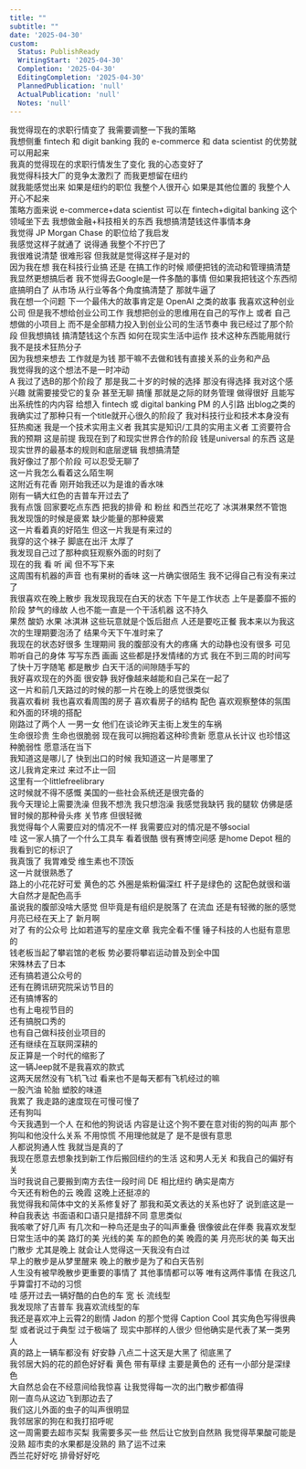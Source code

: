 ```yaml
---
title: ""
subtitle: ""
date: '2025-04-30'
custom:
  Status: PublishReady
  WritingStart: '2025-04-30'
  Completion: '2025-04-30'
  EditingCompletion: '2025-04-30'
  PlannedPublication: 'null'
  ActualPublication: 'null'
  Notes: 'null'
---    
```

我觉得现在的求职行情变了 我需要调整一下我的策略    
我想侧重 fintech 和 digit banking 我的 e-commerce 和 data scientist 的优势就可以用起来    
我真的觉得现在的求职行情发生了变化 我的心态变好了     
我觉得科技大厂的竞争太激烈了 而我更想留在纽约    
就我能感觉出来 如果是纽约的职位 我整个人很开心 如果是其他位置的 我整个人开心不起来    
策略方面来说 e-commerce+data scientist 可以在 fintech+digital banking 这个领域坐下去 我想做金融+科技相关的东西 我想搞清楚钱这件事情本身    
我觉得 JP Morgan Chase 的职位给了我启发    
我感觉这样子就通了 说得通 我整个不拧巴了    
我很难说清楚 很难形容 但我就是觉得这样子是对的    
因为我在想 我在科技行业搞 还是 在搞工作的时候 顺便把钱的流动和管理搞清楚 我显然更想搞后者 我不觉得去Google是一件多酷的事情 但如果我把钱这个东西彻底搞明白了 从市场 从行业等各个角度搞清楚了 那就牛逼了     
我在想一个问题 下一个最伟大的故事肯定是 OpenAI 之类的故事 我喜欢这种创业公司 但是我不想给创业公司工作 我想把创业的思维用在自己的写作上 或者 自己想做的小项目上 而不是全部精力投入到创业公司的生活节奏中 我已经过了那个阶段 但我想搞钱 搞清楚钱这个东西 如何在现实生活中运作 技术这种东西能用就行 我不是技术狂热分子    
因为我想来想去 工作就是为钱 那干嘛不去做和钱有直接关系的业务和产品    
我觉得我的这个想法不是一时冲动    
A 我过了选B的那个阶段了 那是我二十岁的时候的选择 那没有得选择 我对这个感兴趣 就需要接受它的复杂 甚至无聊 搞懂 那就是之际的财务管理 做得很好 且能写出系统性的内内容 给想入 fintech 或 digital banking PM 的人引路 出blog之类的 我确实过了那种只有一个title就开心很久的阶段了 我对科技行业和技术本身没有狂热痴迷 我是一个技术实用主义者 我其实是知识/工具的实用主义者 工资要符合我的预期 这是前提 我现在到了和现实世界合作的阶段 钱是universal 的东西 这是现实世界的最基本的规则和底层逻辑 我想搞清楚    
我好像过了那个阶段 可以忍受无聊了    
这一片我怎么看着这么陌生啊    
这附近有花香 刚开始我还以为是谁的香水味    
刚有一辆大红色的吉普车开过去了    
我有点饿 回家要吃点东西 把我的排骨 和 粉丝 和西兰花吃了 冰淇淋果然不管饱    
我发现饿的时候是疲累 缺少能量的那种疲累    
这一片看着真的好陌生 但这一片我是有来过的    
我穿的这个袜子 脚底在出汗 太厚了    
我发现自己过了那种疯狂观察外面的时刻了    
现在的我 看 听 闻 但不写下来    
这周围有机器的声音 也有果树的香味 这一片确实很陌生 我不记得自己有没有来过了    
我很喜欢在晚上散步 我发现我现在白天的状态 下午是工作状态 上午是萎靡不振的阶段 梦气的缘故 人也不能一直是一个干活机器 这不持久     
果然 酸奶 水果 冰淇淋 这些玩意就是个饭后甜点 人还是要吃正餐 我本来以为我这次的生理期要泡汤了 结果今天下午准时来了     
我现在的状态好很多 生理期间 我的腹部没有大的疼痛 大的动静也没有很多 可见聆听自己的身体 写写东西 画画 这些都是抒发情绪的方式 我在不到三周的时间写了快十万字随笔 都是散步 白天干活的间隙随手写的    
我好喜欢现在的外面 很安静 我好像越来越能和自己呆在一起了    
这一片和前几天路过的时候的那一片在晚上的感觉很类似    
我喜欢看树 我也喜欢看周围的房子 喜欢看房子的结构 配色 喜欢观察整体的氛围 和外面的环境的搭配    
刚路过了两个人 一男一女 他们在谈论昨天主街上发生的车祸    
生命很珍贵 生命也很脆弱 现在我可以拥抱着这种珍贵新 愿意从长计议 也珍惜这种脆弱性 愿意活在当下    
我知道这是哪儿了 快到出口的时候 我知道这一片是哪里了     
这儿我肯定来过 来过不止一回    
这里有一个littlefreelibrary    
这时候就不得不感慨 美国的一些社会系统还是很完备的    
我今天理论上需要洗澡 但我不想洗 我只想泡澡 我感觉我缺钙 我的腿软 仿佛是感冒时候的那种骨头疼 关节疼 但很轻微    
我觉得每个人需要应对的情况不一样 我需要应对的情况是不够social     
哇 这一家人搞了一个什么工具车 看着很酷 很有赛博空间感 是home Depot 租的 我看到它的标识了    
我真饿了 我胃难受 维生素也不顶饭    
这一片就很熟悉了    
路上的小花花好可爱 黄色的芯 外圈是紫粉偏深红 杆子是绿色的 这配色就很和谐 大自然才是配色高手    
虽说我的腹部没啥大感觉 但毕竟是有组织是脱落了 在流血 还是有轻微的胀的感觉    
月亮已经在天上了 新月啊     
对了 有的公众号 比如若道写的星座文章 我完全看不懂 锤子科技的人也挺有意思的  
钱老板当起了攀岩馆的老板 势必要将攀岩运动普及到全中国  
宋殊林去了日本  
还有搞若道公众号的  
还有在腾讯研究院采访节目的  
还有搞博客的  
也有上电视节目的  
还有搞脱口秀的  
也有自己做科技创业项目的  
还有继续在互联网深耕的  
反正算是一个时代的缩影了    
这一辆Jeep就不是我喜欢的款式    
这两天居然没有飞机飞过 看来也不是每天都有飞机经过的嘛    
一股汽油 轮胎 塑胶的味道     
我累了 我走路的速度现在可慢可慢了    
还有狗叫     
今天我遇到一个人 在和他的狗说话 内容是让这个狗不要在意对街的狗的叫声 那个狗叫和他没什么关系 不用惊慌 不用理他就是了 是不是很有意思    
人都说狗通人性 我就当是真的了    
我现在愿意去想象找到新工作后搬回纽约的生活 这和男人无关 和我自己的偏好有关     
当时我说自己要搬到南方去住一段时间 DE 相比纽约 确实是南方    
今天还有粉色的云 晚霞 这晚上还挺凉的    
我觉得我和简体中文的关系修复好了 那我和英文表达的关系也好了 说到底这是一种自我表达 书面语和口语只是措辞不同 意思类似    
我咳嗽了好几声 有几次和一种鸟还是虫子的叫声重叠 很像彼此在伴奏 我喜欢发型日常生活中的美 路灯的美 光线的美 车的颜色的美 晚霞的美 月亮形状的美 每天出门散步 尤其是晚上 就会让人觉得这一天我没有白过     
早上的散步是从梦里醒来 晚上的散步是为了和白天告别     
人生没有被早晚散步更重要的事情了 其他事情都可以等 唯有这两件事情 在我这几乎算雷打不动的习惯    
哇 感开过去一辆好酷的白色的车 宽 长 流线型    
我发现除了吉普车 我喜欢流线型的车    
我还是喜欢冲上云霄2的剧情  Jadon 的那个觉得 Caption Cool 其实角色写得很典型 或者说过于典型 过于极端了 现实中那样的人很少 但他确实是代表了某一类男人    
真的路上一辆车都没有 好安静 八点二十这天是大黑了 彻底黑了    
我邻居大妈的花的颜色好好看 黄色 带有草绿 主要是黄色的 还有一小部分是深绿色    
大自然总会在不经意间给我惊喜 让我觉得每一次的出门散步都值得    
刚一直鸟从这边飞到那边去了     
我们这儿外面的虫子的叫声很明显    
我邻居家的狗在和我打招呼呢     
这一周需要去超市买梨 我需要多买一些 然后让它放到自然熟 我觉得苹果酸可能是没熟 超市卖的水果都是没熟的 熟了运不过来     
西兰花好好吃 排骨好好吃     


